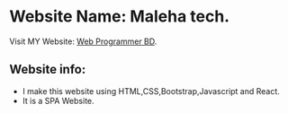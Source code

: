 # Website Name: Maleha tech.

Visit MY Website: [Web Programmer BD](https://maliha-tech.netlify.app/).

## Website info:

- I make this website using HTML,CSS,Bootstrap,Javascript and React.
- It is a SPA Website.
